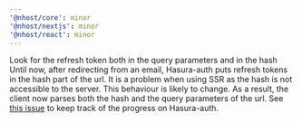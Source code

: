 ```yaml
---
'@nhost/core': minor
'@nhost/nextjs': minor
'@nhost/react': minor
---
```


Look for the refresh token both in the query parameters and in the hash
Until now, after redirecting from an email, Hasura-auth puts refresh tokens in the hash part of the url. It is a problem when using SSR as the hash is not accessible to the server. This behaviour is likely to change. As a result, the client now parses both the hash and the query parameters of the url.
See [this issue](https://github.com/nhost/hasura-auth/issues/148) to keep track of the progress on Hasura-auth.
